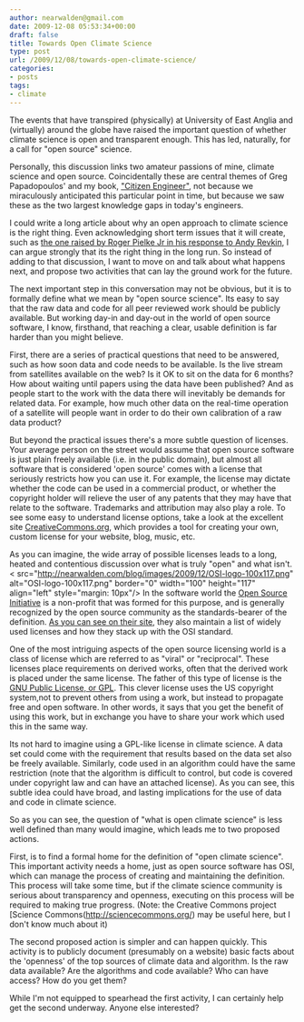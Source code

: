```yaml
---
author: nearwalden@gmail.com
date: 2009-12-08 05:53:34+00:00
draft: false
title: Towards Open Climate Science
type: post
url: /2009/12/08/towards-open-climate-science/
categories:
- posts
tags:
- climate
---
```


The events that have transpired (physically) at University of East Anglia and (virtually) around the globe have raised the important question of whether climate science is open and transparent enough. This has led, naturally, for a call for "open source" science.





Personally, this discussion links two amateur passions of mine, climate science and open source. Coincidentally these are central themes of Greg Papadopoulos' and my book, ["Citizen Engineer"](https://www.amazon.com/dp/0137143923?tag=citizengin-20&camp=0&creative=0&linkCode=as1&creativeASIN=0137143923&adid=1YR0990T7XBV792DRVER&), not because we miraculously anticipated this particular point in time, but because we saw these as the two largest knowledge gaps in today's engineers.





I could write a long article about why an open approach to climate science is the right thing. Even acknowledging short term issues that it will create, such as [the one raised by Roger Pielke Jr in his response to Andy Revkin](http://dotearth.blogs.nytimes.com/2009/12/01/a-climate-science-forecast-in-the-wake-of-climate-files/), I can argue strongly that its the right thing in the long run. So instead of adding to that discussion, I want to move on and talk about what happens next, and propose two activities that can lay the ground work for the future.





The next important step in this conversation may not be obvious, but it is to formally define what we mean by "open source science". Its easy to say that the raw data and code for all peer reviewed work should be publicly available. But working day-in and day-out in the world of open source software, I know, firsthand, that reaching a clear, usable definition is far harder than you might believe.





First, there are a series of practical questions that need to be answered, such as how soon data and code needs to be available. Is the live stream from satellites available on the web? Is it OK to sit on the data for 6 months? How about waiting until papers using the data have been published? And as people start to the work with the data there will inevitably be demands for related data. For example, how much other data on the real-time operation of a satellite will people want in order to do their own calibration of a raw data product?





But beyond the practical issues there's a more subtle question of licenses. Your average person on the street would assume that open source software is just plain freely available (i.e. in the public domain), but almost all software that is considered 'open source' comes with a license that seriously restricts how you can use it. For example, the license may dictate whether the code can be used in a commercial product, or whether the copyright holder will relieve the user of any patents that they may have that relate to the software. Trademarks and attribution may also play a role. To see some easy to understand license options, take a look at the excellent site [CreativeCommons.org](http://creativecommons.org/choose/), which provides a tool for creating your own, custom license for your website, blog, music, etc.





As you can imagine, the wide array of possible licenses leads to a long, heated and contentious discussion over what is truly "open" and what isn't. < src="http://nearwalden.com/blog/images/2009/12/OSI-logo-100x117.png" alt="OSI-logo-100x117.png" border="0" width="100" height="117" align="left" style="margin: 10px"/> In the software world the [Open Source Initiative](http://www.opensource.org/) is a non-profit that was formed for this purpose, and is generally recognized by the open source community as the standards-bearer of the definition. [As you can see on their site](http://www.opensource.org/licenses), they also maintain a list of widely used licenses and how they stack up with the OSI standard.





One of the most intriguing aspects of the open source licensing world is a class of license which are referred to as "viral" or "reciprocal". These licenses place requirements on derived works, often that the derived work is placed under the same license. The father of this type of license is the [GNU Public License, or GPL](http://www.gnu.org/licenses/gpl.html). This clever license uses the US copyright system,not to prevent others from using a work, but instead to propagate free and open software. In other words, it says that you get the benefit of using this work, but in exchange you have to share your work which used this in the same way.





Its not hard to imagine using a GPL-like license in climate science. A data set could come with the requirement that results based on the data set also be freely available. Similarly, code used in an algorithm could have the same restriction (note that the algorithm is difficult to control, but code is covered under copyright law and can have an attached license). As you can see, this subtle idea could have broad, and lasting implications for the use of data and code in climate science.





So as you can see, the question of "what is open climate science" is less well defined than many would imagine, which leads me to two proposed actions.





First, is to find a formal home for the definition of "open climate science". This important activity needs a home, just as open source software has OSI, which can manage the process of creating and maintaining the definition. This process will take some time, but if the climate science community is serious about transparency and openness, executing on this process will be required to making true progress. (Note: the Creative Commons project [Science Commons(http://sciencecommons.org/) may be useful here, but I don't know much about it)





The second proposed action is simpler and can happen quickly. This activity is to publicly document (presumably on a website) basic facts about the 'openness' of the top sources of climate data and algorithm. Is the raw data available? Are the algorithms and code available? Who can have access? How do you get them?





While I'm not equipped to spearhead the first activity, I can certainly help get the second underway. Anyone else interested?



